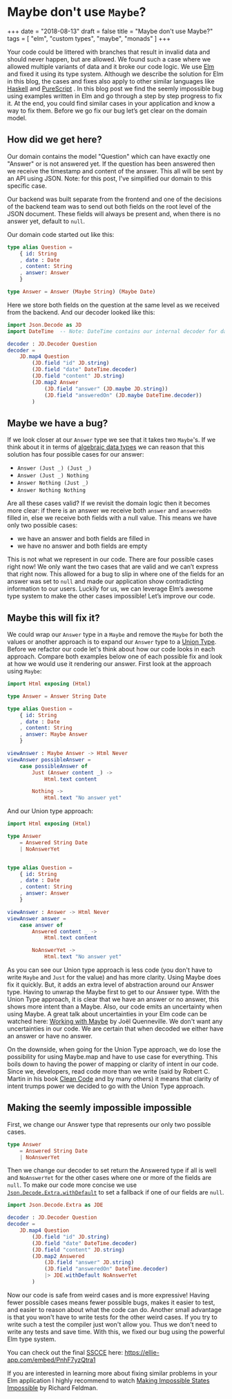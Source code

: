 # Maybe don't use `Maybe`?
+++
date = "2018-08-13"
draft = false
title = "Maybe don't use Maybe?"
tags = [ "elm", "custom types", "maybe", "monads" ]
+++

Your code could be littered with branches that result in invalid data and should
never happen, but are allowed. We found such a case where we allowed multiple
variants of data and it broke our code logic. We use [Elm](http://elm-lang.org/)
and fixed it using its type system. Although we describe the solution for Elm in
this blog, the cases and fixes also apply to other similar languages like
[Haskell](https://www.haskell.org/) and [PureScript](http://www.purescript.org/)
. In this blog post we find the seemly impossible bug using examples written in
Elm and go through a step by step progress to fix it. At the end, you could find
similar cases in your application and know a way to fix them. Before we go fix
our bug let’s get clear on the domain model.

## How did we get here?

Our domain contains the model "Question" which can have exactly one "Answer" or
is not answered yet. If the question has been answered then we receive the
timestamp and content of the answer. This all will be sent by an API using JSON.
Note: for this post, I've simplified our domain to this specific case.

Our backend was built separate from the frontend and one of the decisions of the
backend team was to send out both fields on the root level of the JSON document.
These fields will always be present and, when there is no answer yet, default to
`null`.

Our domain code started out like this:
```elm
type alias Question =
    { id: String
    , date : Date
    , content: String
    , answer: Answer
    }

type Answer = Answer (Maybe String) (Maybe Date)
```
Here we store both fields on the question at the same level as we received from
the backend. And our decoder looked like this:
```elm
import Json.Decode as JD
import DateTime  -- Note: DateTime contains our internal decoder for dates

decoder : JD.Decoder Question
decoder =
    JD.map4 Question
        (JD.field "id" JD.string)
        (JD.field "date" DateTime.decoder)
        (JD.field "content" JD.string)
        (JD.map2 Answer
            (JD.field "answer" (JD.maybe JD.string))
            (JD.field "answeredOn" (JD.maybe DateTime.decoder))
		)
```

## Maybe we have a bug?

If we look closer at our `Answer` type we see that it takes two `Maybe`'s. If we
think about it in terms of [algebraic data types](https://codewords.recurse.com/issues/three/algebra-and-calculus-of-algebraic-data-types)
we can reason that this solution has four possible cases for our answer:

- `Answer (Just _) (Just _)`
- `Answer (Just _) Nothing`
- `Answer Nothing (Just _)`
- `Answer Nothing Nothing`

Are all these cases valid? If we revisit the domain logic then it becomes more
clear: if there is an answer we receive both `answer` and `answeredOn` filled
in, else we receive both fields with a null value. This means we have only two
possible cases:

- we have an answer and both fields are filled in
- we have no answer and both fields are empty

This is not what we represent in our code. There are four possible cases right
now! We only want the two cases that are valid and we can’t express that right
now. This allowed for a bug to slip in where one of the fields for an answer
was set to `null` and made our application show contradicting
information to our users. Luckily for us, we can leverage Elm’s awesome type
system to make the other cases impossible! Let’s improve our code.

## Maybe this will fix it?

We could wrap our `Answer` type in a `Maybe` and remove the `Maybe` for both the
values or another approach is to expand our `Answer` type to a
[Union Type](https://guide.elm-lang.org/types/custom_types.html). Before we
refactor our code let's think about how our code looks in each approach. Compare
both examples below one of each possible fix and look at how we would use it
rendering our answer. First look at the approach using `Maybe`:

```elm
import Html exposing (Html)

type Answer = Answer String Date

type alias Question =
    { id: String
    , date : Date
    , content: String
    , answer: Maybe Answer
    }

viewAnswer : Maybe Answer -> Html Never
viewAnswer possibleAnswer =
    case possibleAnswer of
        Just (Answer content _) ->
            Html.text content

        Nothing ->
            Html.text "No answer yet"
```

And our Union type approach:

```elm
import Html exposing (Html)

type Answer
    = Answered String Date
    | NoAnswerYet


type alias Question =
    { id: String
    , date : Date
    , content: String
    , answer: Answer
    }

viewAnswer : Answer -> Html Never
viewAnswer answer =
    case answer of
        Answered content _ ->
            Html.text content

        NoAnswerYet ->
            Html.text "No answer yet"
```

As you can see our Union type approach is less code (you don't have to write
`Maybe` and `Just` for the value) and has more clarity. Using Maybe does fix it
quickly. But, it adds an extra level of abstraction around our Answer type.
Having to unwrap the Maybe first to get to our Answer type. With the Union Type
approach, it is clear that we have an answer or no answer, this shows more
intent than a Maybe. Also, our code emits an uncertainty when using Maybe. A
great talk about uncertainties in your Elm code can be watched here:
[Working with Maybe](https://www.youtube.com/watch?v=43eM4kNbb6c) by Joël
Quenneville</a>. We don't want any uncertainties in our code. We are certain
that when decoded we either have an answer or have no answer.

On the downside, when going for the Union Type approach, we do lose the
possibility for using Maybe.map and have to use case for everything. This boils
down to having the power of mapping or clarity of intent in our code. Since we,
developers, read code more than we write (said by Robert C. Martin in his book
[Clean Code](https://www.goodreads.com/book/show/3735293-clean-code) and by many
others) it means that clarity of intent trumps power we decided to go with the
Union Type approach.

## Making the seemly impossible impossible

First, we change our Answer type that represents our only two possible cases.


```elm
type Answer
    = Answered String Date
    | NoAnswerYet
```

Then we change our decoder to set return the Answered type if all is well and
`NoAnswerYet` for the other cases where one or more of the fields are `null`.
To make our code more concise we use
[`Json.Decode.Extra.withDefault`](http://package.elm-lang.org/packages/elm-community/json-extra/2.7.0/Json-Decode-Extra#withDefault)
to set a fallback if one of our fields are `null`.

```elm
import Json.Decode.Extra as JDE

decoder : JD.Decoder Question
decoder =
    JD.map4 Question
        (JD.field "id" JD.string)
        (JD.field "date" DateTime.decoder)
        (JD.field "content" JD.string)
        (JD.map2 Answered
            (JD.field "answer" JD.string)
            (JD.field "answeredOn" DateTime.decoder)
            |> JDE.withDefault NoAnswerYet
        )
```

Now our code is safe from weird cases and is more expressive! Having fewer
possible cases means fewer possible bugs, makes it easier to test, and easier
to reason about what the code can do. Another small advantage is that you won't
have to write tests for the other weird cases. If you try to write such a test
the compiler just won't allow you. Thus we don't need to write any tests and
save time. With this, we fixed our bug using the powerful Elm type system.

You can check out the final [SSCCE](http://sscce.org/) here:
https://ellie-app.com/embed/PnhF7yzQtra1

If you are interested in learning more about fixing similar problems in your Elm
application I highly recommend to watch
[Making Impossible States Impossible](https://www.youtube.com/watch?v=IcgmSRJHu_8)
by Richard Feldman.
